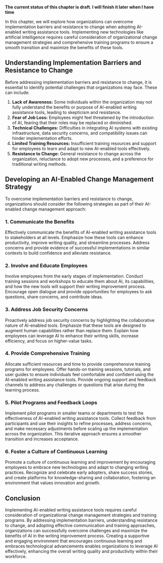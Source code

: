 **The current status of this chapter is draft. I will finish it later when I have time**

In this chapter, we will explore how organizations can overcome implementation barriers and resistance to change when adopting AI-enabled writing assistance tools. Implementing new technologies like artificial intelligence requires careful consideration of organizational change management strategies and comprehensive training programs to ensure a smooth transition and maximize the benefits of these tools.

Understanding Implementation Barriers and Resistance to Change
--------------------------------------------------------------

Before addressing implementation barriers and resistance to change, it is essential to identify potential challenges that organizations may face. These can include:

1. **Lack of Awareness:** Some individuals within the organization may not fully understand the benefits or purpose of AI-enabled writing assistance tools, leading to skepticism and resistance.
2. **Fear of Job Loss:** Employees might feel threatened by the introduction of AI, fearing that their roles may be replaced or diminished.
3. **Technical Challenges:** Difficulties in integrating AI systems with existing infrastructure, data security concerns, and compatibility issues can hinder implementation efforts.
4. **Limited Training Resources:** Insufficient training resources and support for employees to learn and adapt to new AI-enabled tools effectively.
5. **Resistance to Change:** General resistance to change across the organization, reluctance to adopt new processes, and a preference for traditional writing methods.

Developing an AI-Enabled Change Management Strategy
---------------------------------------------------

To overcome implementation barriers and resistance to change, organizations should consider the following strategies as part of their AI-enabled change management approach:

### 1. Communicate the Benefits

Effectively communicate the benefits of AI-enabled writing assistance tools to stakeholders at all levels. Emphasize how these tools can enhance productivity, improve writing quality, and streamline processes. Address concerns and provide evidence of successful implementations in similar contexts to build confidence and alleviate resistance.

### 2. Involve and Educate Employees

Involve employees from the early stages of implementation. Conduct training sessions and workshops to educate them about AI, its capabilities, and how the new tools will support their writing improvement process. Encourage open dialogue and provide opportunities for employees to ask questions, share concerns, and contribute ideas.

### 3. Address Job Security Concerns

Proactively address job security concerns by highlighting the collaborative nature of AI-enabled tools. Emphasize that these tools are designed to augment human capabilities rather than replace them. Explain how employees can leverage AI to enhance their writing skills, increase efficiency, and focus on higher-value tasks.

### 4. Provide Comprehensive Training

Allocate sufficient resources and time to provide comprehensive training programs for employees. Offer hands-on training sessions, tutorials, and user guides to ensure individuals feel comfortable and confident using the AI-enabled writing assistance tools. Provide ongoing support and feedback channels to address any challenges or questions that arise during the learning process.

### 5. Pilot Programs and Feedback Loops

Implement pilot programs in smaller teams or departments to test the effectiveness of AI-enabled writing assistance tools. Collect feedback from participants and use their insights to refine processes, address concerns, and make necessary adjustments before scaling up the implementation across the organization. This iterative approach ensures a smoother transition and increases acceptance.

### 6. Foster a Culture of Continuous Learning

Promote a culture of continuous learning and improvement by encouraging employees to embrace new technologies and adapt to changing writing practices. Recognize and celebrate early adopters, share success stories, and create platforms for knowledge-sharing and collaboration, fostering an environment that values innovation and growth.

Conclusion
----------

Implementing AI-enabled writing assistance tools requires careful consideration of organizational change management strategies and training programs. By addressing implementation barriers, understanding resistance to change, and adopting effective communication and training approaches, organizations can successfully overcome challenges and maximize the benefits of AI in the writing improvement process. Creating a supportive and engaging environment that encourages continuous learning and embraces technological advancements enables organizations to leverage AI effectively, enhancing the overall writing quality and productivity within their workforce.
